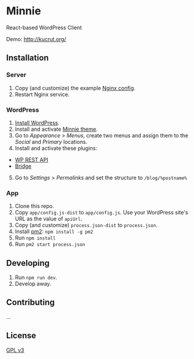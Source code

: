 # Minnie
React-based WordPress Client

Demo: http://kucrut.org/

## Installation

### Server
1. Copy (and customize) the example [Nginx config](etc/nginx.conf).
2. Restart Nginx service.

### WordPress
1. [Install WordPress](http://codex.wordpress.org/Installing_WordPress).
2. Install and activate [Minnie theme](https://github.com/kucrut/wp-minnie).
3. Go to *Appearance* > *Menus*, create two menus and assign them to the *Social* and *Primary* locations.
4. Install and activate these plugins:
  - [WP REST API](https://wordpress.org/plugins/rest-api/)
  - [Bridge](https://github.com/kucrut/wp-bridge)
5. Go to *Settings* > *Permalinks* and set the structure to `/blog/%postname%`

### App
1. Clone this repo.
2. Copy `app/config.js-dist` to `app/config.js`. Use your WordPress site's URL as the value of `apiUrl`.
3. Copy (and customize) `process.json-dist` to `process.json`.
4. Install [pm2](http://pm2.keymetrics.io/): `npm install -g pm2`
5. Run `npm install`
6. Run `pm2 start process.json`

## Developing
1. Run `npm run dev`.
2. Develop away.

## Contributing
...

## License
[GPL v3](http://www.gnu.org/licenses/gpl-3.0.en.html)
